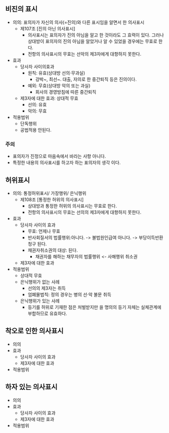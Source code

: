 ## 비진의 표시
- 의의: 표의자가 자신의 의사(=진의)와 다른 표시임을 알면서 한 의사표시
    - 제107조 [진의 아닌 의사표시]
        - 의사표시는 표의자가 진의 아님을 알고 한 것이라도 그 효력이 있다. 그러나 상대방이 표의자의 진의 아님을 알았거나 알 수 있었을 경우에는 무효로 한다.
        - 전항의 의사표시의 무효는 선악의 제3자에게 대항하지 못한다.
- 효과
    - 당사자 사이의효과
        - 원칙: 유효(상대방 선의·무과실)
            - 강박~, 최선~. 대출, 자의로 한 중간퇴직 등은 진의이다.
        - 예외: 무효(상대방 악의 또는 과실)
            - 회사의 경영방침에 따른 중간퇴직
    - 제3자에 대한 효과: 상대적 무효
        - 선의: 유효
        - 악의: 무효
- 적용범위
    - 단독행위
    - 공법적용 안된다.
### 주의
- 표의자가 진정으로 마음속에서 바라는 사항 아니다.
- 특정한 내용의 의사표시를 하고자 하는 표의자의 생각 이다.

## 허위표시
- 의의: 통정허위표시/ 가장행위/ 은닉행위
    - 제108조 [통정한 허위의 의사표시]
        - 상대방과 통정한 허위의 의사표시는 무효로 한다.
        - 전항의 의사표시의 무효는 선의의 제3자에게 대항하지 못한다.
- 효과
    - 당사자 사이의 효과
        - 무효: 언제나 무효
        - 반사회질서의 법률행위:아니다. -> 불법원인급여 아니다. -> 부당이득반환청구 된다.
        - 채권자취소권의 대상: 된다.
            - 채권자를 해하는 채무자의 법률행위 <- 사해행위 취소권
    - 제3자에 대한 효과
- 적용범위
    - 상대적 무효
    - 은닉행위가 없는 사례
        - 선의의 제3자는 취득
        - 엄폐물법칙: 정의 경우는 병의 선·악 불문 취득
    - 은닉행위가 있는 사례
        - 등기를 허위로 기재한 점은 처벌받지만 을 명의의 등기 자체는 실체관계에 부합하므로 유효하다.
## 착오로 인한 의사표시
- 의의
- 효과
    - 당사자 사이의 효과
    - 제3자에 대한 효과
- 적용범위
## 하자 있는 의사표시
- 의의
- 효과
    - 당사자 사이의 효과
    - 제3자에 대한 효과
- 적용범위